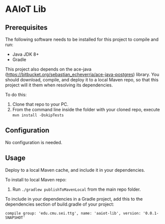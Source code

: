 # AAIoT Lib

## Prerequisites
The following software needs to be installed for this project to compile and run:
* Java JDK 8+
* Gradle

This project also depends on the ace-java (https://bitbucket.org/sebastian_echeverria/ace-java-postgres) library. You should download, compile, and deploy it to a local Maven repo, so that this project will it them when resolving its dependencies.

To do this:
1. Clone that repo to your PC.
1. From the command line inside the folder with your cloned repo, execute `mvn install -DskipTests`
 
## Configuration
No configuration is needed.
 
## Usage
Deploy to a local Maven cache, and include it in your dependencies. 

To install to local Maven repo:
1. Run `./gradlew publishToMavenLocal` from the main repo folder.

To include in your dependencies in a Gradle project, add this to the dependencies section of build.gradle of your project:

`compile group: 'edu.cmu.sei.ttg', name: 'aaiot-lib', version: '0.0.1-SNAPSHOT'`
